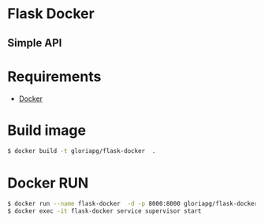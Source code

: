 Flask Docker
==============

Simple API
--------------

# Requirements
* [Docker](https://docs.docker.com/engine/installation/)

# Build image
``` bash
$ docker build -t gloriapg/flask-docker  .
```
# Docker RUN

``` bash
$ docker run --name flask-docker  -d -p 8000:8000 gloriapg/flask-docker
$ docker exec -it flask-docker service supervisor start
```

